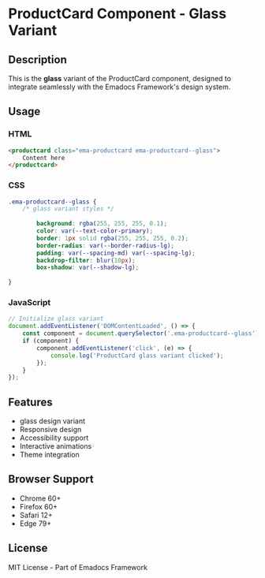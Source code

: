 # ProductCard Component - Glass Variant

## Description
This is the **glass** variant of the ProductCard component, designed to integrate seamlessly with the Emadocs Framework's design system.

## Usage

### HTML
```html
<productcard class="ema-productcard ema-productcard--glass">
    Content here
</productcard>
```

### CSS
```css
.ema-productcard--glass {
    /* glass variant styles */
    
        background: rgba(255, 255, 255, 0.1);
        color: var(--text-color-primary);
        border: 1px solid rgba(255, 255, 255, 0.2);
        border-radius: var(--border-radius-lg);
        padding: var(--spacing-md) var(--spacing-lg);
        backdrop-filter: blur(10px);
        box-shadow: var(--shadow-lg);
    
}
```

### JavaScript
```javascript
// Initialize glass variant
document.addEventListener('DOMContentLoaded', () => {
    const component = document.querySelector('.ema-productcard--glass');
    if (component) {
        component.addEventListener('click', (e) => {
            console.log('ProductCard glass variant clicked');
        });
    }
});
```

## Features
- glass design variant
- Responsive design
- Accessibility support
- Interactive animations
- Theme integration

## Browser Support
- Chrome 60+
- Firefox 60+
- Safari 12+
- Edge 79+

## License
MIT License - Part of Emadocs Framework
